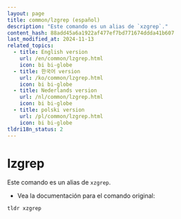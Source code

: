 ```yaml
---
layout: page
title: common/lzgrep (español)
description: "Este comando es un alias de `xzgrep`."
content_hash: 88add45a6a1922af477ef7bd771674ddda41b607
last_modified_at: 2024-11-13
related_topics:
  - title: English version
    url: /en/common/lzgrep.html
    icon: bi bi-globe
  - title: 한국어 version
    url: /ko/common/lzgrep.html
    icon: bi bi-globe
  - title: Nederlands version
    url: /nl/common/lzgrep.html
    icon: bi bi-globe
  - title: polski version
    url: /pl/common/lzgrep.html
    icon: bi bi-globe
tldri18n_status: 2
---
```

# lzgrep

Este comando es un alias de `xzgrep`.

- Vea la documentación para el comando original:

`tldr xzgrep`
